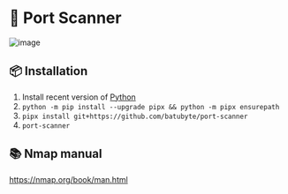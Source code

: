 # 🛜 Port Scanner
![image](https://github.com/user-attachments/assets/31e01990-7348-4016-bd61-97a737fc0941)

## 📦 Installation
1. Install recent version of [Python](https://www.python.org/downloads)
2. ``python -m pip install --upgrade pipx && python -m pipx ensurepath``
3. ``pipx install git+https://github.com/batubyte/port-scanner``
4. ``port-scanner``

## 📚 Nmap manual
https://nmap.org/book/man.html
